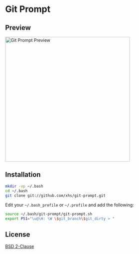 # Git Prompt

## Preview

<img src="https://raw.github.com/xhs/git-prompt/master/preview.png" alt="Git Prompt Preview" style="width: 400px;"/>

## Installation

```bash
mkdir -vp ~/.bash
cd ~/.bash
git clone git://github.com/xhs/git-prompt.git
```

Edit your `~/.bash_profile` or `~/.profile` and add the following:

```bash
source ~/.bash/git-prompt/git-prompt.sh
export PS1="\u@\H: \W \$git_branch\$git_dirty > "
```

## License

[BSD 2-Clause](https://opensource.org/licenses/BSD-2-Clause)
